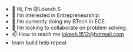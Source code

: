 - 👋 Hi, I’m @Lokesh.S
- 👀 I’m interested in Entrepreneurship.
- 🌱 I’m currently doing my BTech in ECE.
- 💞️ I’m looking to collaborate on problem solving.
- 📫 How to reach me lokesh.1512@hotmail.com
- learn build help repeat 
<!---
LokeshRAGA/LokeshRAGA is a ✨ special ✨ repository because its `README.md` (this file) appears on your GitHub profile.
You can click the Preview link to take a look at your changes.
--->
